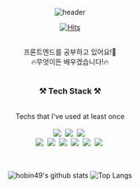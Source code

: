  <div align = center>
      
 ![header](https://capsule-render.vercel.app/api?type=wave&color=gradient&height=300&section=footer&text=HOBIN👋&fontSize=90&animation=blink)

</div>
 
 
<div align = center>

[![Hits](https://hits.seeyoufarm.com/api/count/incr/badge.svg?url=https%3A%2F%2Fgithub.com%2Fhobin49%2Fhit-counter&count_bg=%2379C83D&title_bg=%23555555&icon=&icon_color=%23E7E7E7&title=hits&edge_flat=false)](https://hits.seeyoufarm.com)

</div>




<div align = "center"><br>프론트엔드를 공부하고 있어요!🐶</div>
<div align = "center"> 🔥무엇이든 배우겠습니다!🔥 </div>


<div align = "center"><br><h3> ⚒ Tech Stack ⚒ </div></h3>
<div align = "center"><br> Techs that I've used at least once
 

<div align = "center"> <br> <img src="https://img.shields.io/badge/Python-3766AB?style=flat-square&logo=Python&logoColor=yellow"/></a>&nbsp <img src="https://img.shields.io/badge/GitHub-181717?style=flat-square&logo=GitHub&logoColor=white"/></a>&nbsp <img src="https://img.shields.io/badge/SQLite-003B57? style=flat-square&logo=SQLite&logoColor=blue"/></a>&nbsp</div> <img src="https://img.shields.io/badge/html-E34F26? style=flat-square&logo=html5&logoColor=white"/></a>&nbsp  <img src="https://img.shields.io/badge/css-1572B6? style=flat-square&logo=css3&logoColor=white"/></a>&nbsp  <img src="https://img.shields.io/badge/bootstrap-7952B3? style=flat-square&logo=bootstrap&logoColor=white"/></a>&nbsp
<img src="https://img.shields.io/badge/javascript-F7DF1E? style=flat-square&logo=javascript&logoColor=black"/></a>&nbsp
<img src="https://img.shields.io/badge/Django-092E20? style=flat-square&logo=Django&logoColor=white"/></a>&nbsp
<img src="https://img.shields.io/badge/vue.js-4FC08D? style=flat-square&logo=Vue.js&logoColor=green"/></a>&nbsp
</div>

<div align = center><br>




</div>
 
<div align = center><br>
 
![hobin49's github stats](https://github-readme-stats.vercel.app/api?username=hobin49&show_icons=true) 
![Top Langs](https://github-readme-stats.vercel.app/api/top-langs/?username=hobin49&layout=compact&theme=tokyonight)
</div> 


